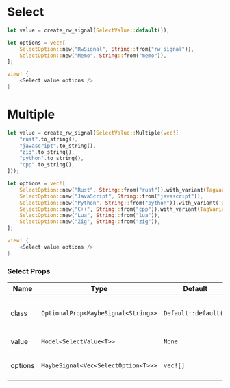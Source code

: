 # Select

```rust demo
let value = create_rw_signal(SelectValue::default());

let options = vec![
    SelectOption::new("RwSignal", String::from("rw_signal")),
    SelectOption::new("Memo", String::from("memo")),
];

view! {
    <Select value options />
}
```

# Multiple

```rust demo
let value = create_rw_signal(SelectValue::Multiple(vec![
    "rust".to_string(),
    "javascript".to_string(),
    "zig".to_string(),
    "python".to_string(),
    "cpp".to_string(),
]));

let options = vec![
    SelectOption::new("Rust", String::from("rust")).with_variant(TagVariant::Success),
    SelectOption::new("JavaScript", String::from("javascript")),
    SelectOption::new("Python", String::from("python")).with_variant(TagVariant::Warning),
    SelectOption::new("C++", String::from("cpp")).with_variant(TagVariant::Error),
    SelectOption::new("Lua", String::from("lua")),
    SelectOption::new("Zig", String::from("zig")),
];

view! {
    <Select value options />
}
```

### Select Props

| Name    | Type                                | Default              | Description                               |
| ------- | ----------------------------------- | -------------------- | ----------------------------------------- |
| class   | `OptionalProp<MaybeSignal<String>>` | `Default::default()` | Addtional classes for the select element. |
| value   | `Model<SelectValue<T>>`             | `None`               | Checked value(s)                          |
| options | `MaybeSignal<Vec<SelectOption<T>>>` | `vec![]`             | Options that can be selected.             |
